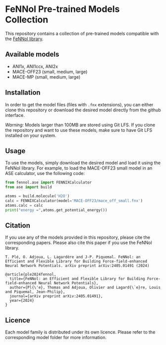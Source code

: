 # FeNNol Pre-trained Models Collection
This repository contains a collection of pre-trained models compatible with the [FeNNol library](https://github.com/thomasple/FeNNol).

## Available models
- ANI1x, ANI1ccx, ANI2x 
- MACE-OFF23 (small, medium, large)
- MACE-MP (small, medium, large)

## Installation
In order to get the model files (files with `.fnx` extensions), you can either clone this repository or download the desired model directly from the github interface.

*Warning:* Models larger than 100MB are stored using Git LFS. If you clone the repository and want to use these models, make sure to have Git LFS installed on your system.

## Usage
To use the models, simply download the desired model and load it using the FeNNol library. For example, to load the MACE-OFF23 small model in an ASE calculator, use the following code:
```python
from fennol.ase import FENNIXCalculator
from ase import build

atoms = build.molecule('H2O')
calc = FENNIXCalculator(model='MACE-OFF23/mace_off_small.fnx')
atoms.calc = calc
print("energy =",atoms.get_potential_energy())
```

## Citation

If you use any of the models provided in this repository, please cite the corresponding papers. Please also cite this paper if you use the FeNNol library.
```
T. Plé, O. Adjoua, L. Lagardère and J-P. Piquemal. FeNNol: an Efficient and Flexible Library for Building Force-field-enhanced Neural Network Potentials. arXiv preprint arXiv:2405.01491 (2024)
```

```
@article{ple2024fennol,
  title={FeNNol: an Efficient and Flexible Library for Building Force-field-enhanced Neural Network Potentials},
  author={Pl{\'e}, Thomas and Adjoua, Olivier and Lagard{\`e}re, Louis and Piquemal, Jean-Philip},
  journal={arXiv preprint arXiv:2405.01491},
  year={2024}
}
```

## Licence
Each model family is distributed under its own licence. Please refer to the corresponding model folder for more information.